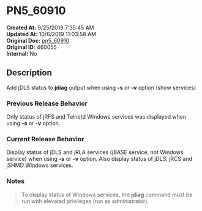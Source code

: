 # PN5_60910

**Created At:** 9/25/2019 7:35:45 AM  
**Updated At:** 10/6/2019 11:03:58 AM  
**Original Doc:** [pn5_60910](https://docs.jbase.com/75024-5-7-4-release-notes/pn5_60910)  
**Original ID:** 460055  
**Internal:** No  

## Description

Add jDLS status to **jdiag** output when using **-s** or **-v** option (show services)

### Previous Release Behavior

Only status of jRFS and Telnetd Windows services was displayed when using **-s** or **-v** option.

### Current Release Behavior

Display status of jDLS and jRLA services (jBASE service, not Windows service) when using **-s** or **-v** option. Also display status of jDLS, jRCS and jSHMD Windows services.

### Notes

>To display status of Windows services, the **jdiag** command must be run with elevated privileges (run as administrator).
